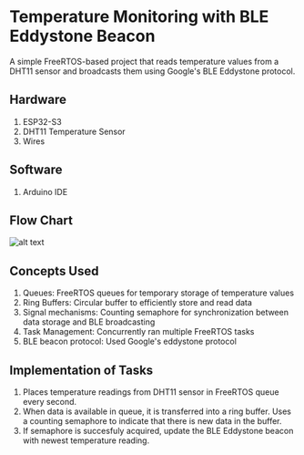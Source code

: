 # **Temperature Monitoring with BLE Eddystone Beacon**

A simple FreeRTOS-based project that reads temperature values from a DHT11 sensor and broadcasts them using Google's BLE Eddystone protocol.

## **Hardware**

1. ESP32-S3
2. DHT11 Temperature Sensor
3. Wires

## **Software**

1. Arduino IDE


## **Flow Chart**

![alt text](https://github.com/kesht12/esp32_project/blob/main/FlowChart.jpeg)


## **Concepts Used**
1. Queues: FreeRTOS queues for temporary storage of temperature values
2. Ring Buffers: Circular buffer to efficiently store and read data
3. Signal mechanisms: Counting semaphore for synchronization between data storage and BLE broadcasting
4. Task Management: Concurrently ran multiple FreeRTOS tasks
5. BLE beacon protocol: Used Google's eddystone protocol

## **Implementation of Tasks**

1. Places temperature readings from DHT11 sensor in FreeRTOS queue every second.
2. When data is available in queue, it is transferred into a ring buffer. Uses a counting semaphore to indicate that there is new data in the buffer.  
3. If semaphore is succesfuly acquired, update the BLE Eddystone beacon with newest temperature reading.







 
